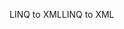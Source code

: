<span data-ttu-id="881c5-101">LINQ to XML</span><span class="sxs-lookup"><span data-stu-id="881c5-101">LINQ to XML</span></span>